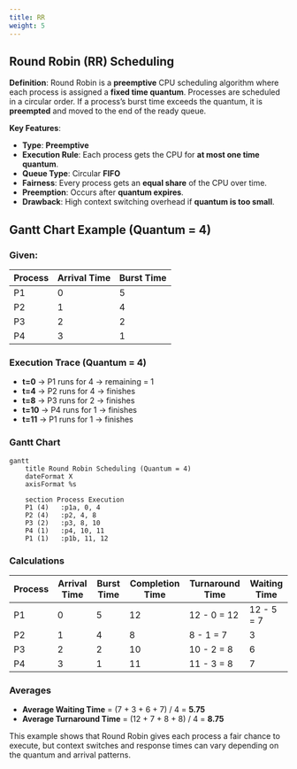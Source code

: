 ```yaml
---
title: RR
weight: 5
---
```

## Round Robin (RR) Scheduling

**Definition**:
Round Robin is a **preemptive** CPU scheduling algorithm where each process is assigned a **fixed time quantum**. Processes are scheduled in a circular order. If a process’s burst time exceeds the quantum, it is **preempted** and moved to the end of the ready queue.

**Key Features**:

* **Type**: **Preemptive**
* **Execution Rule**: Each process gets the CPU for **at most one time quantum**.
* **Queue Type**: Circular **FIFO**
* **Fairness**: Every process gets an **equal share** of the CPU over time.
* **Preemption**: Occurs after **quantum expires**.
* **Drawback**: High context switching overhead if **quantum is too small**.

## Gantt Chart Example (Quantum = 4)

### Given:

| Process | Arrival Time | Burst Time |
| ------- | ------------ | ---------- |
| P1      | 0            | 5          |
| P2      | 1            | 4          |
| P3      | 2            | 2          |
| P4      | 3            | 1          |

### Execution Trace (Quantum = 4)

* **t=0** → P1 runs for 4 → remaining = 1
* **t=4** → P2 runs for 4 → finishes
* **t=8** → P3 runs for 2 → finishes
* **t=10** → P4 runs for 1 → finishes
* **t=11** → P1 runs for 1 → finishes

### Gantt Chart

```mermaid
gantt
    title Round Robin Scheduling (Quantum = 4)
    dateFormat X
    axisFormat %s

    section Process Execution
    P1 (4)   :p1a, 0, 4
    P2 (4)   :p2, 4, 8
    P3 (2)   :p3, 8, 10
    P4 (1)   :p4, 10, 11
    P1 (1)   :p1b, 11, 12
```

### Calculations

| Process | Arrival Time | Burst Time | Completion Time | Turnaround Time | Waiting Time |
| ------- | ------------ | ---------- | --------------- | --------------- | ------------ |
| P1      | 0            | 5          | 12              | 12 - 0 = 12     | 12 - 5 = 7   |
| P2      | 1            | 4          | 8               | 8 - 1 = 7       | 3            |
| P3      | 2            | 2          | 10              | 10 - 2 = 8      | 6            |
| P4      | 3            | 1          | 11              | 11 - 3 = 8      | 7            |

### Averages

* **Average Waiting Time** = (7 + 3 + 6 + 7) / 4 = **5.75**
* **Average Turnaround Time** = (12 + 7 + 8 + 8) / 4 = **8.75**

This example shows that Round Robin gives each process a fair chance to execute, but context switches and response times can vary depending on the quantum and arrival patterns.
